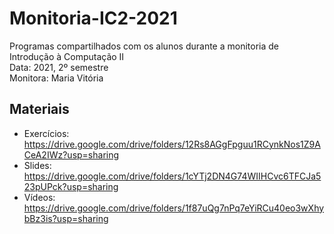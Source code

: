 # Monitoria-IC2-2021<br>
Programas compartilhados com os alunos durante a monitoria de Introdução à Computação II <br>
Data: 2021, 2º semestre<br>
Monitora: Maria Vitória<br>
## Materiais

 *  Exercícios: https://drive.google.com/drive/folders/12Rs8AGgFpguu1RCynkNos1Z9ACeA2IWz?usp=sharing<br>
 * Slides: https://drive.google.com/drive/folders/1cYTj2DN4G74WIIHCvc6TFCJa523pUPck?usp=sharing<br>
 * Vídeos: https://drive.google.com/drive/folders/1f87uQg7nPq7eYiRCu40eo3wXhybBz3is?usp=sharing<br>
  
